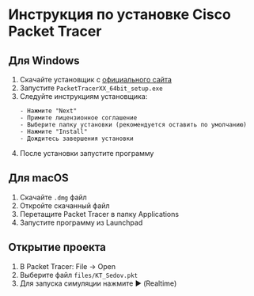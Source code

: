 # Инструкция по установке Cisco Packet Tracer

## Для Windows
1. Скачайте установщик с [официального сайта](https://www.netacad.com)
2. Запустите `PacketTracerXX_64bit_setup.exe`
3. Следуйте инструкциям установщика:
   ```plaintext
   - Нажмите "Next"
   - Примите лицензионное соглашение
   - Выберите папку установки (рекомендуется оставить по умолчанию)
   - Нажмите "Install"
   - Дождитесь завершения установки
   ```
4. После установки запустите программу

## Для macOS
1. Скачайте `.dmg` файл
2. Откройте скачанный файл
3. Перетащите Packet Tracer в папку Applications
4. Запустите программу из Launchpad

## Открытие проекта
1. В Packet Tracer: File → Open
2. Выберите файл `files/KT_Sedov.pkt`
3. Для запуска симуляции нажмите ▶️ (Realtime)